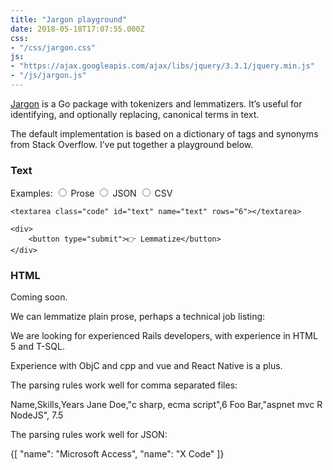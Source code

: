 ```yaml
---
title: "Jargon playground"
date: 2018-05-18T17:07:55.000Z
css:
- "/css/jargon.css"
js:
- "https://ajax.googleapis.com/ajax/libs/jquery/3.3.1/jquery.min.js"
- "/js/jargon.js"
---
```


[Jargon](https://github.com/clipperhouse/jargon) is a Go package with tokenizers and lemmatizers. It’s useful for identifying, and optionally replacing, canonical terms in text.

The default implementation is based on a dictionary of tags and synonyms from Stack Overflow. I’ve put together a playground below.

### Text

<form action="//jargon-demo.appspot.com/text" method="POST" id="text-form">
    <span class="hint">
        Examples:
    </span>
    <label for="prose">
        <input type="radio" id="prose" name="format">
        Prose
    </label>
    <label for="json">
        <input type="radio" id="json" name="format">
        JSON
    </label>        
    <label for="csv">
        <input type="radio" id="csv" name="format">
        CSV
    </label>

    <textarea class="code" id="text" name="text" rows="6"></textarea>

    <div>
        <button type="submit">👉 Lemmatize</button>
    </div>
</form>

<div id="text-result" class="pre code result">
</div>


### HTML

Coming soon.

<div id="text-examples" class="examples">
    <div id="prose">
We can lemmatize plain prose, perhaps a technical job listing:

We are looking for experienced Rails developers, with experience in HTML 5 and T-SQL.

Experience with ObjC and cpp and vue and React  Native is a plus.
    </div>
    <div id="csv">
The parsing rules work well for comma separated files:

Name,Skills,Years
Jane Doe,"c sharp, ecma script",6
Foo Bar,"aspnet mvc R NodeJS", 7.5
    </div>
    <div id="json">
The parsing rules work well for JSON:

{[
    "name": "Microsoft Access",
    "name": "X Code"
]}
    </div>
</div>
